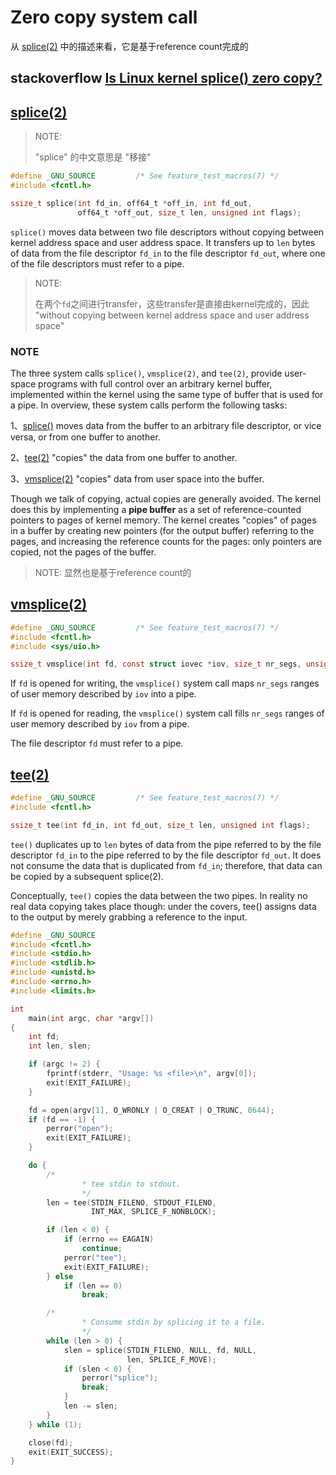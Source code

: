 # Zero copy system call

从 [splice(2)](https://man7.org/linux/man-pages/man2/splice.2.html) 中的描述来看，它是基于reference count完成的

## stackoverflow [Is Linux kernel splice() zero copy?](https://stackoverflow.com/questions/21035237/is-linux-kernel-splice-zero-copy)



## [splice(2)](https://man7.org/linux/man-pages/man2/splice.2.html) 

> NOTE: 
>
> "splice" 的中文意思是 "移接"

```C
#define _GNU_SOURCE         /* See feature_test_macros(7) */
#include <fcntl.h>

ssize_t splice(int fd_in, off64_t *off_in, int fd_out,
               off64_t *off_out, size_t len, unsigned int flags);
```

`splice()` moves data between two file descriptors without copying between kernel address space and user address space.  It transfers up to `len` bytes of data from the file descriptor `fd_in` to the file descriptor `fd_out`, where one of the file descriptors must refer to a pipe.

> NOTE:
>
> 在两个`fd`之间进行transfer，这些transfer是直接由kernel完成的，因此 "without copying between kernel address space and user address space"

### NOTE

The three system calls `splice()`, `vmsplice(2)`, and `tee(2)`, provide user-space programs with full control over an arbitrary kernel buffer, implemented within the kernel using the same type of buffer that is used for a pipe.  In overview, these system calls perform the following tasks:

1、[splice()](https://man7.org/linux/man-pages/man2/splice.2.html) moves data from the buffer to an arbitrary file descriptor, or vice versa, or from one buffer to another.

2、[tee(2)](https://man7.org/linux/man-pages/man2/tee.2.html) "copies" the data from one buffer to another.

3、[vmsplice(2)](https://man7.org/linux/man-pages/man2/vmsplice.2.html) "copies" data from user space into the buffer.

Though we talk of copying, actual copies are generally avoided. The kernel does this by implementing a **pipe buffer** as a set of reference-counted pointers to pages of kernel memory.  The kernel creates "copies" of pages in a buffer by creating new pointers (for the output buffer) referring to the pages, and increasing the reference counts for the pages: only pointers are copied, not the pages of the buffer.

> NOTE: 显然也是基于reference count的

## [vmsplice(2)](https://man7.org/linux/man-pages/man2/vmsplice.2.html)

```c
#define _GNU_SOURCE         /* See feature_test_macros(7) */
#include <fcntl.h>
#include <sys/uio.h>

ssize_t vmsplice(int fd, const struct iovec *iov, size_t nr_segs, unsigned int flags);
```

If `fd` is opened for writing, the `vmsplice()` system call maps `nr_segs` ranges of user memory described by `iov` into a pipe.  

If `fd` is opened for reading, the `vmsplice()` system call fills `nr_segs` ranges of user memory described by `iov` from a pipe.  

The file descriptor `fd` must refer to a pipe.



## [tee(2)](https://man7.org/linux/man-pages/man2/tee.2.html)

```C
#define _GNU_SOURCE         /* See feature_test_macros(7) */
#include <fcntl.h>

ssize_t tee(int fd_in, int fd_out, size_t len, unsigned int flags);
```

`tee()` duplicates up to `len` bytes of data from the pipe referred to by the file descriptor `fd_in` to the pipe referred to by the file descriptor `fd_out`.  It does not consume the data that is duplicated from `fd_in`; therefore, that data can be copied by a subsequent splice(2).



Conceptually, `tee()` copies the data between the two pipes.  In reality no real data copying takes place though: under the covers, tee() assigns data to the output by merely grabbing a reference to the input.



```C
#define _GNU_SOURCE
#include <fcntl.h>
#include <stdio.h>
#include <stdlib.h>
#include <unistd.h>
#include <errno.h>
#include <limits.h>

int
    main(int argc, char *argv[])
{
    int fd;
    int len, slen;

    if (argc != 2) {
        fprintf(stderr, "Usage: %s <file>\n", argv[0]);
        exit(EXIT_FAILURE);
    }

    fd = open(argv[1], O_WRONLY | O_CREAT | O_TRUNC, 0644);
    if (fd == -1) {
        perror("open");
        exit(EXIT_FAILURE);
    }

    do {
        /*
                * tee stdin to stdout.
                */
        len = tee(STDIN_FILENO, STDOUT_FILENO,
                  INT_MAX, SPLICE_F_NONBLOCK);

        if (len < 0) {
            if (errno == EAGAIN)
                continue;
            perror("tee");
            exit(EXIT_FAILURE);
        } else
            if (len == 0)
                break;

        /*
                * Consume stdin by splicing it to a file.
                */
        while (len > 0) {
            slen = splice(STDIN_FILENO, NULL, fd, NULL,
                          len, SPLICE_F_MOVE);
            if (slen < 0) {
                perror("splice");
                break;
            }
            len -= slen;
        }
    } while (1);

    close(fd);
    exit(EXIT_SUCCESS);
}
```

